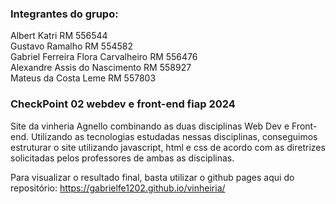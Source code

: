 ### Integrantes do grupo:  
Albert Katri RM 556544  
Gustavo Ramalho RM 554582  
Gabriel Ferreira Flora Carvalheiro RM 556476  
Alexandre Assis do Nascimento RM 558927  
Mateus da Costa Leme RM 557803


### CheckPoint 02 webdev e front-end fiap 2024  
Site da vinheria Agnello combinando as duas disciplinas Web Dev e Front-end. Utilizando as tecnologias estudadas nessas disciplinas, conseguimos  
estruturar o site utilizando javascript, html e css de acordo com as diretrizes solicitadas pelos professores de ambas as disciplinas.  

Para visualizar o resultado final, basta utilizar o github pages aqui do repositório: https://gabrielfe1202.github.io/vinheiria/
